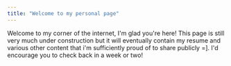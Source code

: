 ```yaml
---
title: "Welcome to my personal page"
---
```


Welcome to my corner of the internet, I'm glad you're here! This page is still very much under construction but it will eventually contain my resume and various other content that i'm sufficiently proud of to share publicly =]. I'd encourage you to check back in a week or two!
